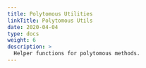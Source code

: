 ```yaml
---
title: Polytomous Utilities
linkTitle: Polytomous Utils
date: 2020-04-04
type: docs
weight: 6
description: >
  Helper functions for polytomous methods.
---
```

